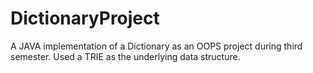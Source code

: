 # DictionaryProject
A JAVA implementation of a Dictionary as an OOPS project during third semester.
Used a TRIE as the underlying data structure.

